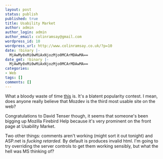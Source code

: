 ```yaml
---
layout: post
status: publish
published: true
title: Usability Market
author: admin
author_login: admin
author_email: colinramsay@gmail.com
wordpress_id: 10
wordpress_url: http://www.colinramsay.co.uk/?p=10
date: !binary |-
  MjAwMy0xMi0wMiAxNjozMjo0MCArMDAwMA==
date_gmt: !binary |-
  MjAwMy0xMi0wMiAxNjozMjo0MCArMDAwMA==
categories:
- Web
tags: []
comments: []
---
```

<p>What a bloody waste of time <a href="http://zcoburn.f2o.org/index.cfm">this</a> is. It's a blatent popularity contest. I mean, does anyone really believe that Mozdev is the third most usable site on the web?</p>
<p>Congratulations to David Tenser though, it seems that someone's been bigging up Mozilla Firebird Help because it's very prominent on the front page at Usability Market.</p>
<p>Two other things: comments aren't working (might sort it out tonight) and ASP.net is <i>fucking retarded.</i> By default is produces invalid html. I'm going to try overriding the server controls to get them working sensibly, but what the hell was MS thinking of?</p>
